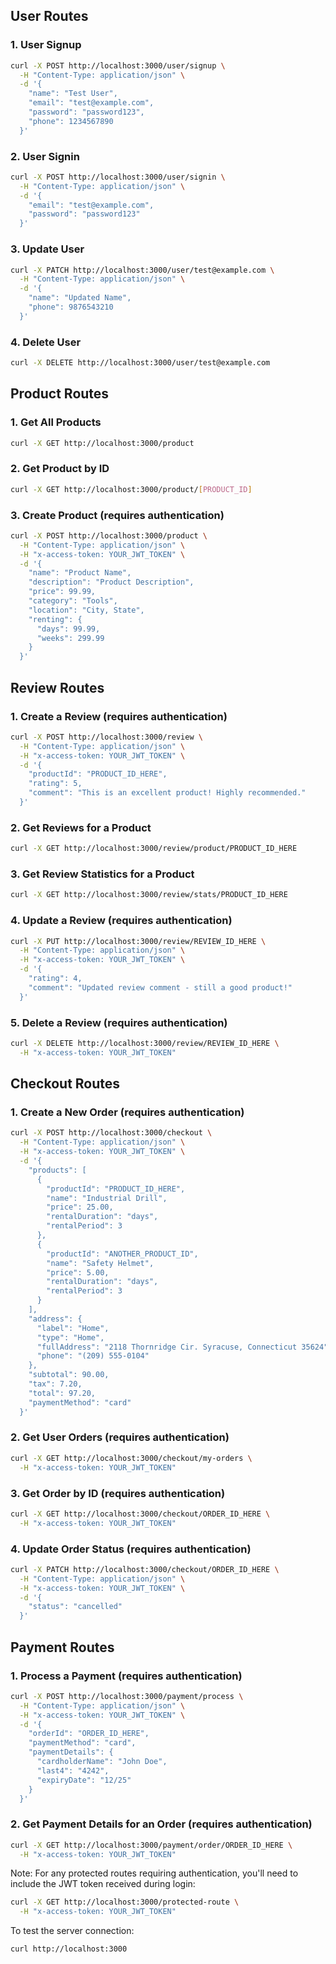 ## User Routes

### 1. User Signup

```bash
curl -X POST http://localhost:3000/user/signup \
  -H "Content-Type: application/json" \
  -d '{
    "name": "Test User",
    "email": "test@example.com",
    "password": "password123",
    "phone": 1234567890
  }'
```

### 2. User Signin

```bash
curl -X POST http://localhost:3000/user/signin \
  -H "Content-Type: application/json" \
  -d '{
    "email": "test@example.com",
    "password": "password123"
  }'
```

### 3. Update User

```bash
curl -X PATCH http://localhost:3000/user/test@example.com \
  -H "Content-Type: application/json" \
  -d '{
    "name": "Updated Name",
    "phone": 9876543210
  }'
```

### 4. Delete User

```bash
curl -X DELETE http://localhost:3000/user/test@example.com
```

## Product Routes

### 1. Get All Products

```bash
curl -X GET http://localhost:3000/product
```

### 2. Get Product by ID

```bash
curl -X GET http://localhost:3000/product/[PRODUCT_ID]
```

### 3. Create Product (requires authentication)

```bash
curl -X POST http://localhost:3000/product \
  -H "Content-Type: application/json" \
  -H "x-access-token: YOUR_JWT_TOKEN" \
  -d '{
    "name": "Product Name",
    "description": "Product Description",
    "price": 99.99,
    "category": "Tools",
    "location": "City, State",
    "renting": {
      "days": 99.99,
      "weeks": 299.99
    }
  }'
```

## Review Routes

### 1. Create a Review (requires authentication)

```bash
curl -X POST http://localhost:3000/review \
  -H "Content-Type: application/json" \
  -H "x-access-token: YOUR_JWT_TOKEN" \
  -d '{
    "productId": "PRODUCT_ID_HERE",
    "rating": 5,
    "comment": "This is an excellent product! Highly recommended."
  }'
```

### 2. Get Reviews for a Product

```bash
curl -X GET http://localhost:3000/review/product/PRODUCT_ID_HERE
```

### 3. Get Review Statistics for a Product

```bash
curl -X GET http://localhost:3000/review/stats/PRODUCT_ID_HERE
```

### 4. Update a Review (requires authentication)

```bash
curl -X PUT http://localhost:3000/review/REVIEW_ID_HERE \
  -H "Content-Type: application/json" \
  -H "x-access-token: YOUR_JWT_TOKEN" \
  -d '{
    "rating": 4,
    "comment": "Updated review comment - still a good product!"
  }'
```

### 5. Delete a Review (requires authentication)

```bash
curl -X DELETE http://localhost:3000/review/REVIEW_ID_HERE \
  -H "x-access-token: YOUR_JWT_TOKEN"
```

## Checkout Routes

### 1. Create a New Order (requires authentication)

```bash
curl -X POST http://localhost:3000/checkout \
  -H "Content-Type: application/json" \
  -H "x-access-token: YOUR_JWT_TOKEN" \
  -d '{
    "products": [
      {
        "productId": "PRODUCT_ID_HERE",
        "name": "Industrial Drill",
        "price": 25.00,
        "rentalDuration": "days",
        "rentalPeriod": 3
      },
      {
        "productId": "ANOTHER_PRODUCT_ID",
        "name": "Safety Helmet",
        "price": 5.00,
        "rentalDuration": "days",
        "rentalPeriod": 3
      }
    ],
    "address": {
      "label": "Home",
      "type": "Home",
      "fullAddress": "2118 Thornridge Cir. Syracuse, Connecticut 35624",
      "phone": "(209) 555-0104"
    },
    "subtotal": 90.00,
    "tax": 7.20,
    "total": 97.20,
    "paymentMethod": "card"
  }'
```

### 2. Get User Orders (requires authentication)

```bash
curl -X GET http://localhost:3000/checkout/my-orders \
  -H "x-access-token: YOUR_JWT_TOKEN"
```

### 3. Get Order by ID (requires authentication)

```bash
curl -X GET http://localhost:3000/checkout/ORDER_ID_HERE \
  -H "x-access-token: YOUR_JWT_TOKEN"
```

### 4. Update Order Status (requires authentication)

```bash
curl -X PATCH http://localhost:3000/checkout/ORDER_ID_HERE \
  -H "Content-Type: application/json" \
  -H "x-access-token: YOUR_JWT_TOKEN" \
  -d '{
    "status": "cancelled"
  }'
```

## Payment Routes

### 1. Process a Payment (requires authentication)

```bash
curl -X POST http://localhost:3000/payment/process \
  -H "Content-Type: application/json" \
  -H "x-access-token: YOUR_JWT_TOKEN" \
  -d '{
    "orderId": "ORDER_ID_HERE",
    "paymentMethod": "card",
    "paymentDetails": {
      "cardholderName": "John Doe",
      "last4": "4242",
      "expiryDate": "12/25"
    }
  }'
```

### 2. Get Payment Details for an Order (requires authentication)

```bash
curl -X GET http://localhost:3000/payment/order/ORDER_ID_HERE \
  -H "x-access-token: YOUR_JWT_TOKEN"
```

Note: For any protected routes requiring authentication, you'll need to include the JWT token received during login:

```bash
curl -X GET http://localhost:3000/protected-route \
  -H "x-access-token: YOUR_JWT_TOKEN"
```

To test the server connection:

```bash
curl http://localhost:3000
```
